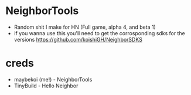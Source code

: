# NeighborTools

* Random shit I make for HN (Full game, alpha 4, and beta 1)
* if you wanna use this you'll need to get the corrosponding sdks for the versions https://github.com/koishiGH/NeighborSDKS

# creds

* maybekoi (me!) - NeighborTools
* TinyBuild - Hello Neighbor